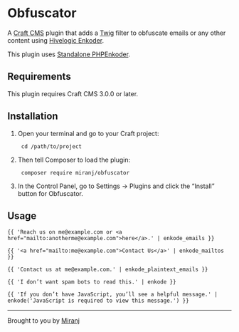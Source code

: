 Obfuscator
==========

A [Craft CMS][craft] plugin that adds a [Twig][twig] filter to obfuscate emails or any other content using [Hivelogic Enkoder][he].

[craft]:http://buildwithcraft.com/
[twig]:http://twig.sensiolabs.org/
[he]:http://hivelogic.com/enkoder/

This plugin uses [Standalone PHPEnkoder][sp].

[sp]: https://github.com/jnicol/standalone-phpenkoder


Requirements
------------
This plugin requires Craft CMS 3.0.0 or later.


Installation
------------

1. Open your terminal and go to your Craft project:

        cd /path/to/project

2. Then tell Composer to load the plugin:

        composer require miranj/obfuscator

3. In the Control Panel, go to Settings → Plugins and click the “Install” button for Obfuscator.


Usage
-----
```
{{ 'Reach us on me@example.com or <a href="mailto:anotherme@example.com">here</a>.' | enkode_emails }}
```

```
{{ '<a href="mailto:me@example.com">Contact Us</a>' | enkode_mailtos }}
```

```
{{ 'Contact us at me@example.com.' | enkode_plaintext_emails }}
```

```
{{ 'I don’t want spam bots to read this.' | enkode }}
```

```
{{ 'If you don’t have JavaScript, you’ll see a helpful message.' | enkode('JavaScript is required to view this message.') }}
```


---

Brought to you by [Miranj](https://miranj.in/)
